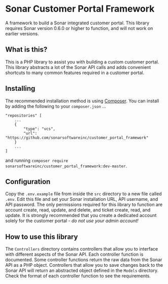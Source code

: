 # Sonar Customer Portal Framework
A framework to build a Sonar integrated customer portal. This library requires Sonar version 0.6.0 or higher to function, and will not work on earlier versions.

## What is this?
This is a PHP library to assist you with building a custom customer portal. This library abstracts a lot of the Sonar API calls and adds convenient shortcuts to many common features required in a customer portal.

## Installing
The recommended installation method is using [Composer](https://www.getcomposer.org). You can install by adding the following to your `composer.json` ...
```
"repositories" [
    ...
    {
        "type": "vcs", 
        "url": "https://github.com/sonarsoftwareinc/customer_portal_framework"
    }
    ...
]
```
and running `composer require sonarsoftwareinc/customer_portal_framework:dev-master`.

## Configuration
Copy the `.env.example` file from inside the `src` directory to a new file called `.env`. Edit this file and set your Sonar installation URL, API username, and API password. The only permissions required for this library to function are account create, read, update, and delete, and ticket create, read, and update. It is strongly recommended that you create a dedicated account solely for the customer portal - *do not use your admin account!*

## How to use this library
The `Controllers` directory contains controllers that allow you to interface with different aspects of the Sonar API. Each controller function is documented. Some controller functions return the raw data from the Sonar API as a PHP object. Controllers that allow you to save changes back to the Sonar API will return an abstracted object defined in the `Models` directory. Check the format of each controller function to see the requirements.
